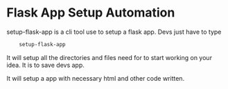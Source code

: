 # Flask App Setup Automation

setup-flask-app is a cli tool use to setup a flask app. Devs just have to type

```bash
    setup-flask-app
```

It will setup all the directories and files need for to start working on your idea.
It is to save devs app.

It will setup a app with necessary html and other code written.



